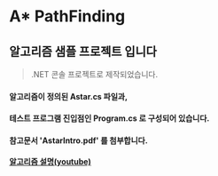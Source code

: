 # A* PathFinding
## 알고리즘 샘플 프로젝트 입니다
> .NET 콘솔 프로젝트로 제작되었습니다.
#### 알고리즘이 정의된 Astar.cs 파일과,
#### 테스트 프로그램 진입점인 Program.cs 로 구성되어 있습니다.
#### 참고문서 'AstarIntro.pdf' 를 첨부합니다.

[**알고리즘 설명(youtube)**](https://youtu.be/cXel8DAtcrg)

